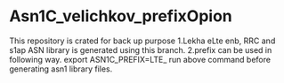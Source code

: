 # Asn1C_velichkov_prefixOpion
This repository is crated for back up purpose
1.Lekha eLte enb, RRC and s1ap ASN library is generated using this branch.
2.prefix can be used in following way.
  export ASN1C_PREFIX=LTE_ 
  run above command before generating asn1 library files.
